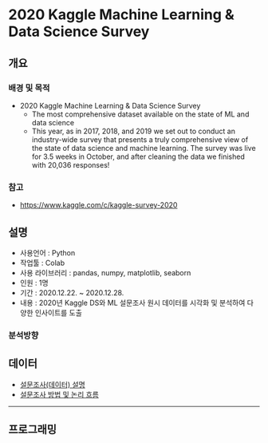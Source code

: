 # 2020 Kaggle Machine Learning & Data Science Survey
## 개요
### 배경 및 목적
- 2020 Kaggle Machine Learning & Data Science Survey
  - The most comprehensive dataset available on the state of ML and data science
  - This year, as in 2017, 2018, and 2019 we set out to conduct an industry-wide survey that presents a truly comprehensive view of the state of data science and machine learning. The survey was live for 3.5 weeks in October, and after cleaning the data we finished with 20,036 responses!
### 참고
- https://www.kaggle.com/c/kaggle-survey-2020
## 설명
- 사용언어 : Python
- 작업툴 : Colab
- 사용 라이브러리 : pandas, numpy, matplotlib, seaborn
- 인원 : 1명
- 기간 : 2020.12.22. ~ 2020.12.28.
- 내용 : 2020년 Kaggle DS와 ML 설문조사 원시 데이터를 시각화 및 분석하여 다양한 인사이트를 도출
### 분석방향

## 데이터
- [설문조사(데이터) 설명](https://github.com/OH1107/Project/blob/master/2020%20Kaggle%20Machine%20Learning%20%26%20Data%20Science%20Survey/supplementary_data/kaggle_survey_2020_answer_choices.pdf)
- [설문조사 방법 및 논리 흐름](https://github.com/OH1107/Project/blob/master/2020%20Kaggle%20Machine%20Learning%20%26%20Data%20Science%20Survey/supplementary_data/kaggle_survey_2020_methodology.pdf)
---
## 프로그래밍
